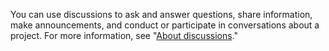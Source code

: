You can use discussions to ask and answer questions, share information, make announcements, and conduct or participate in conversations about a project. For more information, see "[About discussions](/discussions/collaborating-with-your-community-using-discussions/about-discussions)."
